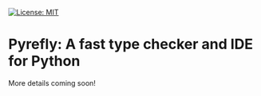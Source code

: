 [![License: MIT](https://img.shields.io/badge/License-MIT-yellow.svg)](https://opensource.org/licenses/MIT)

# Pyrefly: A fast type checker and IDE for Python

More details coming soon!
